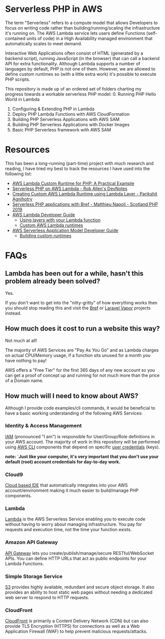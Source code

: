 # Serverless PHP in AWS
The term "Serverless" refers to a compute model that allows Developers to focus on writing code rather than building/running/scaling the infrastructure it's running on.
The AWS Lambda service lets users define Functions (self-contained units of code) in a High Availability managed environment that automatically scales to meet demand.

Interactive Web Applications often consist of HTML (generated by a backend script), running JavaScript (in the browser) that can call a backend API for extra functionality.
Although Lambda supports a number of languages by default, PHP is not one of them.
However, we are allowed to define custom runtimes so (with a little extra work) it's possible to execute PHP scripts.

This repository is made up of an ordered set of folders charting my progress towards a workable serverless PHP model:
0. Running PHP Hello World in Lambda
1. Configuring & Extending PHP in Lambda
2. Deploy PHP Lambda Functions with AWS CloudFormation
3. Building PHP Serverless Applications with AWS SAM
4. Building PHP Serverless Applications with Docker Images
5. Basic PHP Serverless framework with AWS SAM

# Resources

This has been a long-running (part-time) project with much research and reading, I have tried my best to track the resources I have used into the following list:

- [AWS Lambda Custom Runtime for PHP: A Practical Example](https://aws.amazon.com/blogs/apn/aws-lambda-custom-runtime-for-php-a-practical-example/)
- [Serverless PHP on AWS Lambda - Rob Allen's DevNotes](https://akrabat.com/serverless-php-on-aws-lamda/)
- [Creating Custom AWS Lambda Runtime using Lambda Layer - Parikshit Agnihotry](http://p.agnihotry.com/post/php_aws_lambda_runtime/)
- [Serverless PHP applications with Bref - Matthieu Napoli - Scotland PHP 2019](https://www.youtube.com/watch?v=oIOJulJlCb4)
- [AWS Lambda Developer Guide](https://docs.aws.amazon.com/lambda/latest/dg/welcome.html)
  - [Using layers with your Lambda function](https://docs.aws.amazon.com/lambda/latest/dg/invocation-layers.html)
  - [Custom AWS Lambda runtimes](https://docs.aws.amazon.com/lambda/latest/dg/runtimes-custom.html)
- [AWS Serverless Application Model Developer Guide](https://docs.aws.amazon.com/serverless-application-model/latest/developerguide/what-is-sam.html)
  - [Building custom runtimes](https://docs.aws.amazon.com/serverless-application-model/latest/developerguide/building-custom-runtimes.html)

# FAQs

## Lambda has been out for a while, hasn't this problem already been solved?

Yes.

If you don't want to get into the "nitty-gritty" of how everything works then you should stop reading this and visit the [Bref](https://bref.sh/) or [Laravel Vapor](https://vapor.laravel.com/) projects instead.

## How much does it cost to run a website this way?

Not much at all!

The majority of AWS Services are "Pay As You Go" and as Lambda charges on actual CPU/Memory usage, if a function sits unused for a month you have nothing to pay!

AWS offers a "Free Tier" for the first 365 days of any new account so you can get a proof of concept up and running for not much more than the price of a Domain name.

## How much will I need to know about AWS?

Although I provide code examples/cli commands, it would be beneficial to have a basic working understanding of the following AWS Services:

### Identity & Access Management
[IAM](https://aws.amazon.com/iam/) (pronounced "I am") is responsible for User/Group/Role definitions in your AWS account.
The majority of work in this repository will be performed using [AWS CLI](https://aws.amazon.com/cli/) components that depend on specific [user credentials](https://docs.aws.amazon.com/general/latest/gr/aws-sec-cred-types.html#access-keys-and-secret-access-keys) (keys).

**note: `Just like your computer, it's very important that you don't use your default (root) account credentials for day-to-day work.**

### Cloud9

[Cloud based IDE](https://aws.amazon.com/cloud9/) that automatically integrates into your AWS account/environment making it much easier to build/manage PHP components.

### Lambda
[Lambda](https://aws.amazon.com/lambda/) is the AWS Serverless Service enabling you to execute code without having to worry about managing infrastructure.
You pay for requests and execution time, not the time your function exists.

### Amazon API Gateway
[API Gateway](https://aws.amazon.com/api-gateway/) lets you create/publish/manage/secure RESTful/WebSocket APIs.
You can define HTTP URLs that act as public endpoints for your Lambda Functions. 

### Simple Storage Service
[S3](https://aws.amazon.com/s3/) provides highly available, redundant and secure object storage.
It also provides an ability to host static web pages without needing a dedicated web server to respond to HTTP requests.

### CloudFront
[CloudFront](https://aws.amazon.com/cloudfront/) is primarily a Content Delivery Network (CDN) but can also provide TLS Encryption (HTTPS) for connections as
well as a Web Application Firewall (WAF) to help prevent malicious requests/attacks.
